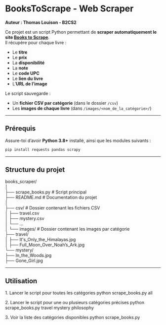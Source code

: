 #  BooksToScrape - Web Scraper  
**Auteur : Thomas Louison - B2CS2**

Ce projet est un script Python permettant de **scraper automatiquement le site [Books to Scrape](https://books.toscrape.com/)**.  
Il récupère pour chaque livre :
- Le **titre**
- Le **prix**
- La **disponibilité**
- La **note**
- Le **code UPC**
- Le **lien du livre**
- L’**URL de l’image**

Le script sauvegarde :
- Un **fichier CSV par catégorie** (dans le dossier `/csv`)
- Les **images de chaque livre** (dans `/images/<nom_de_la_catégorie>/`)

---

##  Prérequis

Assure-toi d’avoir **Python 3.8+** installé, ainsi que les modules suivants :

```bash
pip install requests pandas scrapy
```

---

## Structure du projet
books_scraper/  
│  
├── scrape_books.py        # Script principal  
├── README.md              # Documentation du projet  
│  
├── csv/                   # Dossier contenant les fichiers CSV  
│   ├── travel.csv  
│   ├── mystery.csv  
│   └── ...  
│
└── images/                # Dossier contenant les images par catégorie  
    ├── travel/  
    │   ├── It's_Only_the_Himalayas.jpg  
    │   ├── Full_Moon_Over_Noah’s_Ark.jpg  
    └── mystery/  
        ├── In_the_Woods.jpg  
        ├── Gone_Girl.jpg  


---

## Utilisation
1️. Lancer le script pour toutes les catégories
python scrape_books.py all

2️. Lancer le script pour une ou plusieurs catégories précises
python scrape_books.py travel mystery philosophy

3️. Voir la liste des catégories disponibles
python scrape_books.py
